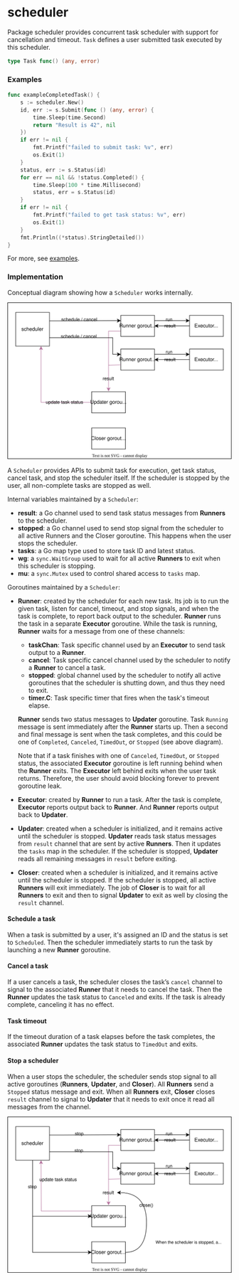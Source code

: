 # scheduler
Package scheduler provides concurrent task scheduler with support for
cancellation and timeout. `Task` defines a user submitted task
executed by this scheduler.

```go
type Task func() (any, error)
```

### Examples

```go
func exampleCompletedTask() {
	s := scheduler.New()
	id, err := s.Submit(func () (any, error) {
		time.Sleep(time.Second)
		return "Result is 42", nil
	})
	if err != nil {
		fmt.Printf("failed to submit task: %v", err)
		os.Exit(1)
	}
	status, err := s.Status(id)
	for err == nil && !status.Completed() {
		time.Sleep(100 * time.Millisecond)
		status, err = s.Status(id)
	}
	if err != nil {
		fmt.Printf("failed to get task status: %v", err)
		os.Exit(1)
	}
	fmt.Println((*status).StringDetailed())
}
```

For more, see [examples](doc/examples/main.go).

### Implementation

Conceptual diagram showing how a `Scheduler` works internally.

![](doc/diagram1.svg)

A `Scheduler` provides APIs to submit task for execution, get task
status, cancel task, and stop the scheduler itself. If the scheduler
is stopped by the user, all non-complete tasks are stopped as well.

Internal variables maintained by a `Scheduler`:

- **result**: a Go channel used to send task status messages from
  **Runners** to the scheduler.
- **stopped**: a Go channel used to send stop signal from the scheduler
  to all active Runners and the Closer goroutine. This happens when
  the user stops the scheduler.
- **tasks**: a Go map type used to store task ID and latest status.
- **wg**: a `sync.WaitGroup` used to wait for all active **Runners**
  to exit when this scheduler is stopping.
- **mu**: a `sync.Mutex` used to control shared access to `tasks` map.

Goroutines maintained by a `Scheduler`:

- **Runner**: created by the scheduler for each new task. Its job is
  to run the given task, listen for cancel, timeout, and stop signals,
  and when the task is complete, to report back output to
  the scheduler. **Runner** runs the task in a separate **Executor**
  goroutine. While the task is running, **Runner** waits for a message
  from one of these channels:
    - **taskChan**: Task specific channel used by an **Executor** to send
      task output to a **Runner**.
    - **cancel**: Task specific cancel channel used by the scheduler to
      notify a **Runner** to cancel a task.
    - **stopped**: global channel used by the scheduler to notify all
      active goroutines that the scheduler is shutting down, and thus
      they need to exit.
    - **timer.C**: Task specific timer that fires when the task's
      timeout elapse.

  **Runner** sends two status messages to **Updater** goroutine.
  Task `Running` message is sent immediately after the **Runner**
  starts up. Then a second and final message is sent when the
  task completes, and this could be one of `Completed`,
  `Canceled`, `TimedOut`, or `Stopped` (see above diagram).

  Note that if a task finishes with one of `Canceled`, `TimedOut`, or
  `Stopped` status, the associated **Executor** goroutine is left running
  behind when the **Runner** exits. The **Executor** left behind exits
  when the user task returns. Therefore, the user
  should avoid blocking forever to prevent goroutine leak.

- **Executor**: created by **Runner** to run a task. After the task is
  complete, **Executor** reports output back to **Runner**. And
  **Runner** reports output back to **Updater**.
- **Updater**: created when a scheduler is initialized, and it remains
  active until the scheduler is stopped. **Updater** reads task status
  messages from `result` channel that are sent by active **Runners**.
  Then it updates the `tasks` map in the scheduler. If the scheduler
  is stopped, **Updater** reads all remaining messages in `result`
  before exiting.
- **Closer**: created when a scheduler is initialized, and it remains
  active until the scheduler is stopped. If the scheduler is stopped,
  all active **Runners** will exit immediately. The job of **Closer** is
  to wait for all **Runners** to exit and then to signal **Updater** to
  exit as well by closing the `result` channel.

#### Schedule a task

When a task is submitted by a user, it's assigned an ID and the status
is set to `Scheduled`. Then the scheduler immediately starts to run the
task by launching a new **Runner** goroutine.

#### Cancel a task

If a user cancels a task, the scheduler closes the task’s `cancel`
channel to signal to the associated **Runner** that it needs to cancel the task.
Then the **Runner** updates the task status to `Canceled` and exits. If the task
is already complete, canceling it has no effect.

#### Task timeout

If the timeout duration of a task elapses before the task completes,
the associated **Runner** updates the task status to `TimedOut` and exits.

#### Stop a scheduler

When a user stops the scheduler, the scheduler sends stop signal to all
active goroutines (**Runners**, **Updater**, and **Closer**). All
**Runners** send a `Stopped` status message and exit. When all **Runners** exit,
**Closer** closes `result` channel to signal to **Updater** that it needs
to exit once it read all messages from the channel.

![](doc/diagram2.svg)

